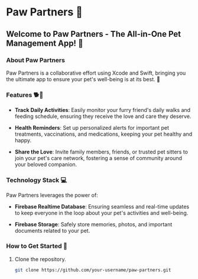 
# Paw Partners 🐾

## Welcome to Paw Partners - The All-in-One Pet Management App! 🌟

### About Paw Partners
Paw Partners is a collaborative effort using Xcode and Swift, bringing you the ultimate app to ensure your pet's well-being is at its best. 🚀

### Features 🐕🐾
- **Track Daily Activities**: Easily monitor your furry friend's daily walks and feeding schedule, ensuring they receive the love and care they deserve.

- **Health Reminders**: Set up personalized alerts for important pet treatments, vaccinations, and medications, keeping your pet healthy and happy.

- **Share the Love**: Invite family members, friends, or trusted pet sitters to join your pet's care network, fostering a sense of community around your beloved companion.

### Technology Stack 💻
Paw Partners leverages the power of:
- **Firebase Realtime Database**: Ensuring seamless and real-time updates to keep everyone in the loop about your pet's activities and well-being.

- **Firebase Storage**: Safely store memories, photos, and important documents related to your pet.

### How to Get Started 🚀
1. Clone the repository.
   ```bash
   git clone https://github.com/your-username/paw-partners.git
